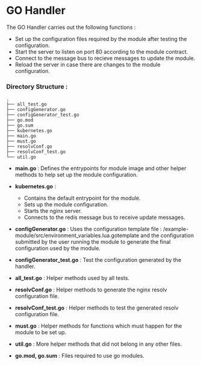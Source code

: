 # GO Handler

The GO Handler carries out the following functions : 
- Set up the configuration files required by the module after testing the configuration.
- Start the server to listen on port 80 according to the module contract.
- Connect to the message bus to recieve messages to update the module.
- Reload the server in case there are changes to the module configuration. 

### Directory Structure : 

```
.
├── all_test.go
├── configGenerator.go
├── configGenerator_test.go
├── go.mod
├── go.sum
├── kubernetes.go
├── main.go
├── must.go
├── resolvConf.go
├── resolvConf_test.go
└── util.go
```

- **main.go** : Defines the entrypoints for module image and other helper methods to help set up the module configuration.
- **kubernetes.go** : 
  - Contains the default entrypoint for the module.
  - Sets up the module configuration.
  - Starts the nginx server.
  - Connects to the redis message bus to receive update messages.
  
- **configGenerator.go** : Uses the configuration template file : /example-module/src/environment_variables.lua.gotemplate
and the configuration submitted by the user running the module to generate the final configuration used by the module.
- **configGenerator_test.go** : Test the configuration generated by the handler.
- **all_test.go** : Helper methods used by all tests.

- **resolvConf.go** : Helper methods to generate the nginx resolv configuration file.
- **resolvConf_test.go** : Helper methods to test the generated resolv configuration file.

- **must.go** : Helper methods for functions which must happen for the module to be set up.
- **util.go** : More helper methods that did not belong in any other files.

- **go.mod, go.sum** : Files required to use go modules.
